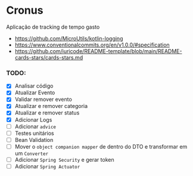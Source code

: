 # Cronus
Aplicação de tracking de tempo gasto

- https://github.com/MicroUtils/kotlin-logging
- https://www.conventionalcommits.org/en/v1.0.0/#specification
- https://github.com/iuricode/README-template/blob/main/README-cards-stars/cards-stars.md

### TODO:
- [x] Analisar código
- [X] Atualizar Evento
- [X] Validar remover evento
- [X] Atualizar e remover categoria
- [X] Atualizar e remover status
- [X] Adicionar Logs
- [ ] Adicionar `advice`
- [ ] Testes unitários
- [ ] Bean Validation
- [ ] Mover o `object companion mapper` de dentro do DTO e transformar em um `Converter`
- [ ] Adicionar `Spring Security` e gerar token
- [ ] Adicionar `Spring Actuator`
